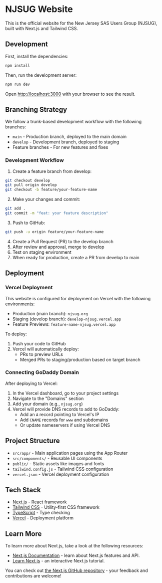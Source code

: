 # NJSUG Website

This is the official website for the New Jersey SAS Users Group (NJSUG), built with Next.js and Tailwind CSS.

## Development

First, install the dependencies:

```bash
npm install
```

Then, run the development server:

```bash
npm run dev
```

Open [http://localhost:3000](http://localhost:3000) with your browser to see the result.

## Branching Strategy

We follow a trunk-based development workflow with the following branches:

- `main` - Production branch, deployed to the main domain
- `develop` - Development branch, deployed to staging
- Feature branches - For new features and fixes

### Development Workflow

1. Create a feature branch from develop:
```bash
git checkout develop
git pull origin develop
git checkout -b feature/your-feature-name
```

2. Make your changes and commit:
```bash
git add .
git commit -m "feat: your feature description"
```

3. Push to GitHub:
```bash
git push -u origin feature/your-feature-name
```

4. Create a Pull Request (PR) to the develop branch
5. After review and approval, merge to develop
6. Test on staging environment
7. When ready for production, create a PR from develop to main

## Deployment

### Vercel Deployment

This website is configured for deployment on Vercel with the following environments:

- Production (main branch): `njsug.org`
- Staging (develop branch): `develop-njsug.vercel.app`
- Feature Previews: `feature-name-njsug.vercel.app`

To deploy:

1. Push your code to GitHub
2. Vercel will automatically deploy:
   - PRs to preview URLs
   - Merged PRs to staging/production based on target branch

### Connecting GoDaddy Domain

After deploying to Vercel:

1. In the Vercel dashboard, go to your project settings
2. Navigate to the "Domains" section
3. Add your domain (e.g., `njsug.org`)
4. Vercel will provide DNS records to add to GoDaddy:
   - Add an `A` record pointing to Vercel's IP
   - Add `CNAME` records for `www` and subdomains
   - Or update nameservers if using Vercel DNS

## Project Structure

- `src/app/` - Main application pages using the App Router
- `src/components/` - Reusable UI components
- `public/` - Static assets like images and fonts
- `tailwind.config.js` - Tailwind CSS configuration
- `vercel.json` - Vercel deployment configuration

## Tech Stack

- [Next.js](https://nextjs.org/) - React framework
- [Tailwind CSS](https://tailwindcss.com/) - Utility-first CSS framework
- [TypeScript](https://www.typescriptlang.org/) - Type checking
- [Vercel](https://vercel.com/) - Deployment platform

## Learn More

To learn more about Next.js, take a look at the following resources:

- [Next.js Documentation](https://nextjs.org/docs) - learn about Next.js features and API.
- [Learn Next.js](https://nextjs.org/learn) - an interactive Next.js tutorial.

You can check out [the Next.js GitHub repository](https://github.com/vercel/next.js) - your feedback and contributions are welcome!
